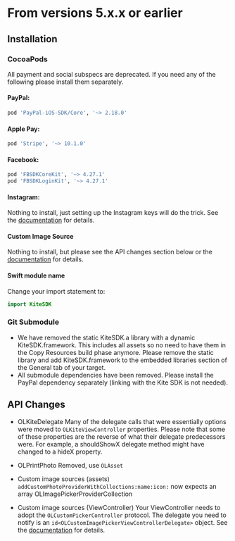 # From versions 5.x.x or earlier

## Installation

### CocoaPods
 All payment and social subspecs are deprecated. If you need any of the following please install them separately.
#### PayPal:
 ```ruby
 pod 'PayPal-iOS-SDK/Core', '~> 2.18.0'
 ```
#### Apple Pay:
 ```ruby
 pod 'Stripe', '~> 10.1.0'
 ```
#### Facebook:
 ```ruby
 pod 'FBSDKCoreKit', '~> 4.27.1'
 pod 'FBSDKLoginKit', '~> 4.27.1'
 ```

#### Instagram:
 Nothing to install, just setting up the Instagram keys will do the trick. See the [documentation](Kite-SDK/docs/social_photo_sources.md) for details.

#### Custom Image Source
 Nothing to install, but please see the API changes section below or the [documentation](Kite-SDK/docs/custom_photo_sources.md) for details.

#### Swift module name
 Change your import statement to:
```swift
import KiteSDK
```

### Git Submodule
 * We have removed the static KiteSDK.a library with a dynamic KiteSDK.framework. This includes all assets so no need to have them in the Copy Resources build phase anymore. Please remove the static library and add KiteSDK.framework to the embedded libraries section of the General tab of your target.
 * All submodule dependencies have been removed. Please install the PayPal dependency separately (linking with the Kite SDK is not needed).

 ## API Changes

 * OLKiteDelegate
 Many of the delegate calls that were essentially options were moved to `OLKiteViewController` properties. Please note that some of these properties are the reverse of what their delegate predecessors were. For example, a shouldShowX delegate method might have changed to a hideX property.

 * OLPrintPhoto
 Removed, use `OLAsset`

 * Custom image sources (assets)
 `addCustomPhotoProviderWithCollections:name:icon:` now expects an array OLImagePickerProviderCollection

 * Custom image sources (ViewController)
 Your ViewController needs to adopt the `OLCustomPickerController` protocol. The delegate you need to notify is an `id<OLCustomImagePickerViewControllerDelegate>` object. See the [documentation](Kite-SDK/docs/custom_photo_sources.md) for details.
